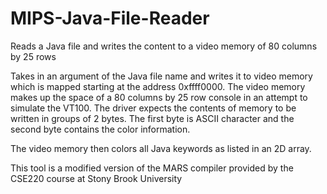# MIPS-Java-File-Reader
Reads a Java file and writes the content to a video memory of 80 columns by 25 rows

Takes in an argument of the Java file name and writes it to video memory which is mapped starting at the address 0xffff0000.
The video memory makes up the space of a 80 columns by 25 row console in an attempt to simulate the VT100.
The driver expects the contents of memory to be written in groups of 2 bytes. 
The first byte is ASCII character and the second byte contains the color information.

The video memory then colors all Java keywords as listed in an 2D array.

This tool is a modified version of the MARS compiler provided by the CSE220 course at Stony Brook University
